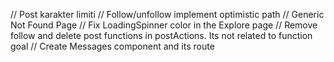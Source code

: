 // Post karakter limiti
// Follow/unfollow implement optimistic path
// Generic Not Found Page
// Fix LoadingSpinner color in the Explore page
// Remove follow and delete post functions in postActions. Its not related to function goal
// Create Messages component and its route
